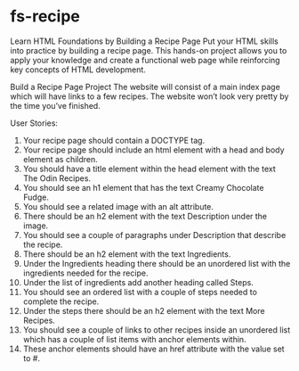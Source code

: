 # fs-recipe

Learn HTML Foundations by Building a Recipe Page
Put your HTML skills into practice by building a recipe page. This hands-on project allows you to apply your knowledge and create a functional web page while reinforcing key concepts of HTML development.

Build a Recipe Page Project
The website will consist of a main index page which will have links to a few recipes. The website won’t look very pretty by the time you’ve finished.

User Stories:

1.  Your recipe page should contain a DOCTYPE tag.
2.  Your recipe page should include an html element with a head and body element as children.
3.  You should have a title element within the head element with the text The Odin Recipes.
4.  You should see an h1 element that has the text Creamy Chocolate Fudge.
5.  You should see a related image with an alt attribute.
6.  There should be an h2 element with the text Description under the image.
7.  You should see a couple of paragraphs under Description that describe the recipe.
8.  There should be an h2 element with the text Ingredients.
9.  Under the Ingredients heading there should be an unordered list with the ingredients needed for the recipe.
10. Under the list of ingredients add another heading called Steps.
11. You should see an ordered list with a couple of steps needed to complete the recipe.
12. Under the steps there should be an h2 element with the text More Recipes.
13. You should see a couple of links to other recipes inside an unordered list which has a couple of list items with anchor elements within.
14. These anchor elements should have an href attribute with the value set to #.

